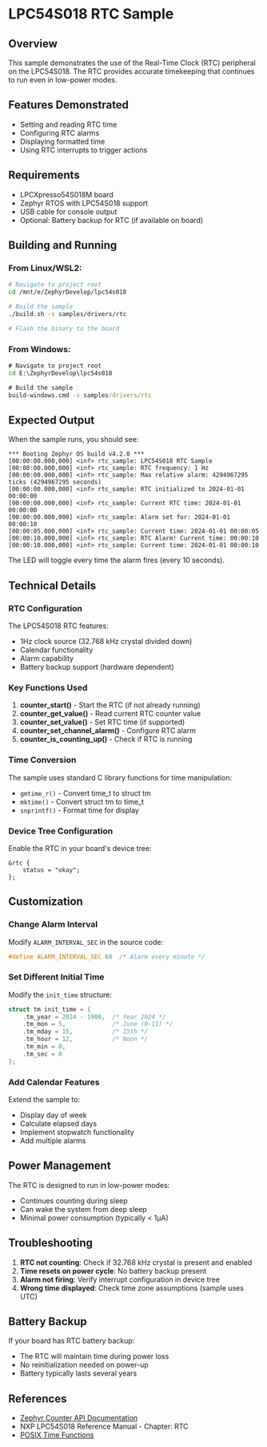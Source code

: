 # LPC54S018 RTC Sample

## Overview

This sample demonstrates the use of the Real-Time Clock (RTC) peripheral on the LPC54S018.
The RTC provides accurate timekeeping that continues to run even in low-power modes.

## Features Demonstrated

- Setting and reading RTC time
- Configuring RTC alarms
- Displaying formatted time
- Using RTC interrupts to trigger actions

## Requirements

- LPCXpresso54S018M board
- Zephyr RTOS with LPC54S018 support
- USB cable for console output
- Optional: Battery backup for RTC (if available on board)

## Building and Running

### From Linux/WSL2:
```bash
# Navigate to project root
cd /mnt/e/ZephyrDevelop/lpc54s018

# Build the sample
./build.sh -s samples/drivers/rtc

# Flash the binary to the board
```

### From Windows:
```cmd
# Navigate to project root
cd E:\ZephyrDevelop\lpc54s018

# Build the sample
build-windows.cmd -s samples/drivers/rtc
```

## Expected Output

When the sample runs, you should see:

```
*** Booting Zephyr OS build v4.2.0 ***
[00:00:00.000,000] <inf> rtc_sample: LPC54S018 RTC Sample
[00:00:00.000,000] <inf> rtc_sample: RTC frequency: 1 Hz
[00:00:00.000,000] <inf> rtc_sample: Max relative alarm: 4294967295 ticks (4294967295 seconds)
[00:00:00.000,000] <inf> rtc_sample: RTC initialized to 2024-01-01 00:00:00
[00:00:00.000,000] <inf> rtc_sample: Current RTC time: 2024-01-01 00:00:00
[00:00:00.000,000] <inf> rtc_sample: Alarm set for: 2024-01-01 00:00:10
[00:00:05.000,000] <inf> rtc_sample: Current time: 2024-01-01 00:00:05
[00:00:10.000,000] <inf> rtc_sample: RTC Alarm! Current time: 00:00:10
[00:00:10.000,000] <inf> rtc_sample: Current time: 2024-01-01 00:00:10
```

The LED will toggle every time the alarm fires (every 10 seconds).

## Technical Details

### RTC Configuration

The LPC54S018 RTC features:
- 1Hz clock source (32.768 kHz crystal divided down)
- Calendar functionality
- Alarm capability
- Battery backup support (hardware dependent)

### Key Functions Used

1. **counter_start()** - Start the RTC (if not already running)
2. **counter_get_value()** - Read current RTC counter value
3. **counter_set_value()** - Set RTC time (if supported)
4. **counter_set_channel_alarm()** - Configure RTC alarm
5. **counter_is_counting_up()** - Check if RTC is running

### Time Conversion

The sample uses standard C library functions for time manipulation:
- `gmtime_r()` - Convert time_t to struct tm
- `mktime()` - Convert struct tm to time_t
- `snprintf()` - Format time for display

### Device Tree Configuration

Enable the RTC in your board's device tree:
```dts
&rtc {
    status = "okay";
};
```

## Customization

### Change Alarm Interval

Modify `ALARM_INTERVAL_SEC` in the source code:
```c
#define ALARM_INTERVAL_SEC 60  /* Alarm every minute */
```

### Set Different Initial Time

Modify the `init_time` structure:
```c
struct tm init_time = {
    .tm_year = 2024 - 1900,  /* Year 2024 */
    .tm_mon = 5,             /* June (0-11) */
    .tm_mday = 15,           /* 15th */
    .tm_hour = 12,           /* Noon */
    .tm_min = 0,
    .tm_sec = 0
};
```

### Add Calendar Features

Extend the sample to:
- Display day of week
- Calculate elapsed days
- Implement stopwatch functionality
- Add multiple alarms

## Power Management

The RTC is designed to run in low-power modes:
- Continues counting during sleep
- Can wake the system from deep sleep
- Minimal power consumption (typically < 1µA)

## Troubleshooting

1. **RTC not counting**: Check if 32.768 kHz crystal is present and enabled
2. **Time resets on power cycle**: No battery backup present
3. **Alarm not firing**: Verify interrupt configuration in device tree
4. **Wrong time displayed**: Check time zone assumptions (sample uses UTC)

## Battery Backup

If your board has RTC battery backup:
- The RTC will maintain time during power loss
- No reinitialization needed on power-up
- Battery typically lasts several years

## References

- [Zephyr Counter API Documentation](https://docs.zephyrproject.org/latest/reference/drivers/counter.html)
- NXP LPC54S018 Reference Manual - Chapter: RTC
- [POSIX Time Functions](https://pubs.opengroup.org/onlinepubs/9699919799/functions/time.html)